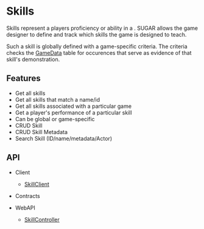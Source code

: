 # Skills
Skills represent a players proficiency or ability in a . SUGAR allows the game designer to define and track which skills the game is designed to teach.

Such a skill is globally defined with a game-specific criteria. The criteria checks the [GameData](/articles/GameData) table for occurences that serve as evidence of that skill's demonstration.

## Features
* Get all skills
* Get all skills that match a name/id
* Get all skills associated with a particular game
* Get a player's performance of a particular skill
* Can be global or game-specific
* CRUD Skill
* CRUD Skill Metadata
* Search Skill (ID/name/metadata/Actor)


## API
* Client
    * [SkillClient](xref:PlayGen.SUGAR.Client.SkillClient)
* Contracts

* WebAPI
    * [SkillController](xref:PlayGen.SUGAR.WebAPI.Controllers.SkillsController)
